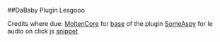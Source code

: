 ##DaBaby Plugin
Lesgooo



Credits where due:
[MoltenCore](https://github.com/MoltenCoreDev) for [base](https://github.com/MoltenCoreDev/amogus) of the plugin
[SomeAspy](https://github.com/SomeAspy) for le audio on click js [snippet](https://discord.com/channels/538759280057122817/755005784999329883/791508414643568661)
